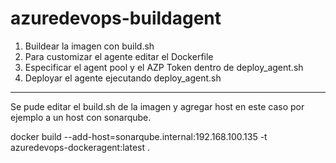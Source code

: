 # azuredevops-buildagent

1) Buildear la imagen con build.sh
2) Para customizar el agente editar el Dockerfile
3) Especificar el agent pool y el AZP Token dentro de deploy_agent.sh
4) Deployar el agente ejecutando deploy_agent.sh

---

Se pude editar el build.sh de la imagen y agregar host en este caso por ejemplo a un host con sonarqube.

docker build --add-host=sonarqube.internal:192.168.100.135 -t azuredevops-dockeragent:latest .
